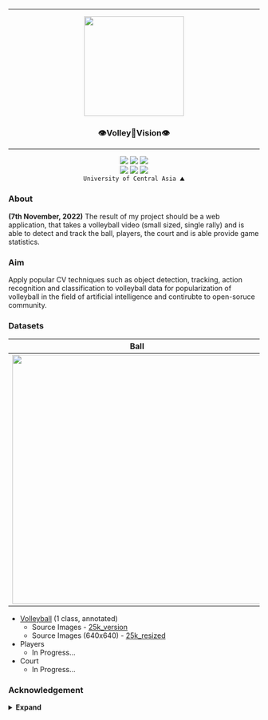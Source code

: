 <hr>
<p align="center">
  <img src="https://github.com/shukkkur/VolleyVision/blob/b9e2ea29be1337f8cd7c25f7f06741ecfde9fc62/README_files/vv_logo.png" width=200>
</p>

<h3 align="center">
  👁️Volley🏐Vision👁️
</h3>
<hr>

<p align='center'>
  <img src="https://img.shields.io/github/forks/shukkkur/VolleyVision.svg">
  <img src="https://img.shields.io/github/stars/shukkkur/VolleyVision.svg">
  <img src="https://img.shields.io/github/watchers/shukkkur/VolleyVision.svg">
  
  <br>
  
  <img src="https://img.shields.io/github/last-commit/shukkkur/VolleyVision.svg">
  <img src="https://img.shields.io/badge/License-AGPL_v3-blue.svg">
  <img src="https://hits.sh/github.com/shukkkur/VolleyVision.svg"/>
  <br>
  <code>University of Central Asia ⛰️</code>
</p>


<h3>About</h3>

<p><strong>(7th November, 2022)</strong> The result of my project should be a web application, that takes a  volleyball video (small sized, single rally) and is able to detect and track the ball, players, the court and is able provide game statistics.</p>

<h3>Aim</h3>
<p>Apply popular CV techniques such as object detection, tracking, action recognition and classification to volleyball data for popularization of volleyball in the field of artificial intelligence and contirubte to open-soruce community.</p>

<h3>Datasets</h3>

Ball            |  Players |  Court
:-------------------------:|:-------------------------:|:-------------------------:
<img src="https://github.com/shukkkur/VolleyVision/blob/6ac8230e48de95a8edb3a1c4793657ddb06f1409/README_files/volley-collage.jpg" width="500">  |  ![output_img1](https://github.com/shukkkur/VolleyVision/blob/2fa5999f2e69d2a21e80be2fb23f0bb59c861f4d/README_files/in_progress.jpg) |  ![output_img1](https://github.com/shukkkur/VolleyVision/blob/2fa5999f2e69d2a21e80be2fb23f0bb59c861f4d/README_files/in_progress.jpg)


<ul>
  <li>
  <a href="https://universe.roboflow.com/volleyvision/volleyball-tracking/browse?queryText=&pageSize=50&startingIndex=0&browseQuery=true">Volleyball</a> (1 class, annotated)
  <ul>
    <li>Source Images - <a href="https://universe.roboflow.com/volleyvision/volleyball-tracking/dataset/9">25k_version</a></li>
    <li>Source Images (640x640) - <a href="https://universe.roboflow.com/volleyvision/volleyball-tracking/dataset/13">25k_resized</a></li>
  </ul>
  </li>
  
  <li>
  Players
  <ul>
    <li>In Progress...</li>
  </ul>
  </li>
  
  <li>
    Court
    <ul>
      <li>In Progress...</li>
    </ul>
  </li>
  
</ul>


<h3>Acknowledgement</h3>

<details><summary> <b>Expand</b> </summary>
  <ul>
    <li>
    This project wouldn't possible without amazing & free RoboFlow <a href="https://roboflow.com/annotate">annotation tools</a> , open-source <a href="https://universe.roboflow.com/">datasets</a>, quick & easy <a href="https://roboflow.com/deploy">deployement</a> and high-level <a href="https://blog.roboflow.com/">blog posts</a></li>
  <li>Supervisor</li>
  <li>Course Instructor</li>
  <li>University of Central Asia</li>
  </ul>
</details>


<!--
<table>
<tr>
<td> Status </td> <td> Response </td>
</tr>
<tr>
<td> 200 </td>
<td>

```python
from roboflow import Roboflow
rf = Roboflow(api_key="sparlyxRfGqxvrUwHldB")
project = rf.workspace().project("radardata")
model = project.version(1).model

# infer on a local image
print(model.predict("your_image.jpg", confidence=40, overlap=30).json())

# visualize your prediction
# model.predict("your_image.jpg", confidence=40, overlap=30).save("prediction.jpg")

# infer on an image hosted elsewhere
# print(model.predict("URL_OF_YOUR_IMAGE", hosted=True, confidence=40, overlap=30).json())
```
V Extra blank line below!

</td>
</tr>
<tr>
<td> 400 </td>
<td>

**Markdown** _here_. (Blank lines needed before and after!)

</td>
</tr>
</table>
-->
